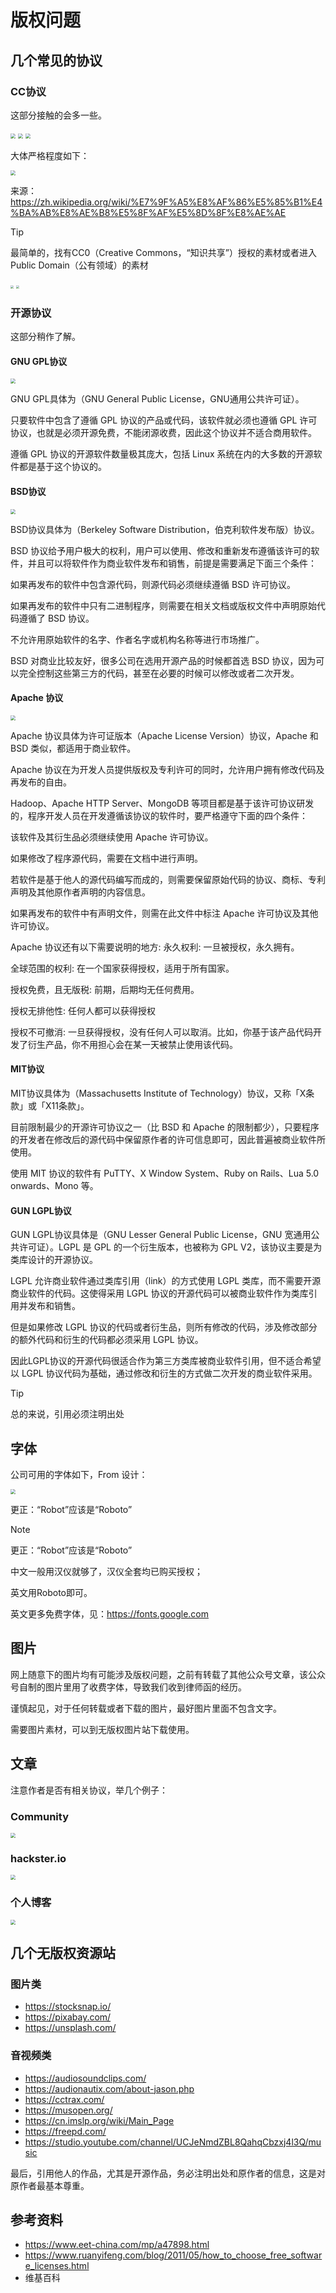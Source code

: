 # 版权问题
## 几个常见的协议

### CC协议

这部分接触的会多一些。

<img src="https://pic.loll.cc/images/2021/12/14/477d1cf6b5774b3c8e9babafb68e3db3.png" style="zoom:50%;" />



<img src="https://pic.loll.cc/images/2021/12/14/cca9ca35eb0e4979b50d780f150fb2da.png" style="zoom:50%;" />



<img src="https://pic.loll.cc/images/2021/12/14/16a2f3205aed48b2ae7fca56bb346aec.png" style="zoom:50%;" />


大体严格程度如下：



<img src="https://pic.loll.cc/images/2021/12/14/42167b0c09a24434b561c30fa03bce46.png" style="zoom:50%;" />



来源：https://zh.wikipedia.org/wiki/%E7%9F%A5%E8%AF%86%E5%85%B1%E4%BA%AB%E8%AE%B8%E5%8F%AF%E5%8D%8F%E8%AE%AE


> [!TIP]
> 最简单的，找有CC0（Creative Commons，“知识共享”）授权的素材或者进入Public Domain（公有领域）的素材

<img src="https://pic.loll.cc/images/2021/12/14/7f128e27fbc747d8be32264b409f01f8.png" style="zoom:33%;" />



<img src="https://pic.loll.cc/images/2021/12/14/ab39ecd53cbf4dbfa204878e0f5be7c5.png" style="zoom:33%;" />

### 开源协议



这部分稍作了解。

#### GNU GPL协议

<img src="https://pic.loll.cc/images/2021/12/14/8df1c478c6de45b091e4f65e899c6e28.png" style="zoom:50%;" />


GNU GPL具体为（GNU General Public License，GNU通用公共许可证）。

只要软件中包含了遵循 GPL 协议的产品或代码，该软件就必须也遵循 GPL 许可协议，也就是必须开源免费，不能闭源收费，因此这个协议并不适合商用软件。

遵循 GPL 协议的开源软件数量极其庞大，包括 Linux 系统在内的大多数的开源软件都是基于这个协议的。



#### BSD协议



<img src="https://pic.loll.cc/images/2021/12/14/ae0cbecd8a8147f6b02baa928dda8991.png" style="zoom:50%;" />



BSD协议具体为（Berkeley Software Distribution，伯克利软件发布版）协议。

BSD 协议给予用户极大的权利，用户可以使用、修改和重新发布遵循该许可的软件，并且可以将软件作为商业软件发布和销售，前提是需要满足下面三个条件：

如果再发布的软件中包含源代码，则源代码必须继续遵循 BSD 许可协议。

如果再发布的软件中只有二进制程序，则需要在相关文档或版权文件中声明原始代码遵循了 BSD 协议。

不允许用原始软件的名字、作者名字或机构名称等进行市场推广。

BSD 对商业比较友好，很多公司在选用开源产品的时候都首选 BSD 协议，因为可以完全控制这些第三方的代码，甚至在必要的时候可以修改或者二次开发。



#### Apache 协议

<img src="https://pic.loll.cc/images/2021/12/14/a07e73106fb6466ea5da0815183bdd43.png" style="zoom:50%;" />

Apache 协议具体为许可证版本（Apache License Version）协议，Apache 和 BSD 类似，都适用于商业软件。

Apache 协议在为开发人员提供版权及专利许可的同时，允许用户拥有修改代码及再发布的自由。

Hadoop、Apache HTTP Server、MongoDB 等项目都是基于该许可协议研发的，程序开发人员在开发遵循该协议的软件时，要严格遵守下面的四个条件：

该软件及其衍生品必须继续使用 Apache 许可协议。

如果修改了程序源代码，需要在文档中进行声明。

若软件是基于他人的源代码编写而成的，则需要保留原始代码的协议、商标、专利声明及其他原作者声明的内容信息。

如果再发布的软件中有声明文件，则需在此文件中标注 Apache 许可协议及其他许可协议。

Apache 协议还有以下需要说明的地方: 永久权利: 一旦被授权，永久拥有。

全球范围的权利: 在一个国家获得授权，适用于所有国家。

授权免费，且无版税: 前期，后期均无任何费用。

授权无排他性: 任何人都可以获得授权

授权不可撤消: 一旦获得授权，没有任何人可以取消。比如，你基于该产品代码开发了衍生产品，你不用担心会在某一天被禁止使用该代码。



#### MIT协议

MIT协议具体为（Massachusetts Institute of Technology）协议，又称「X条款」或「X11条款」。

目前限制最少的开源许可协议之一（比 BSD 和 Apache 的限制都少），只要程序的开发者在修改后的源代码中保留原作者的许可信息即可，因此普遍被商业软件所使用。

使用 MIT 协议的软件有 PuTTY、X Window System、Ruby on Rails、Lua 5.0 onwards、Mono 等。



#### GUN LGPL协议

GUN LGPL协议具体是（GNU Lesser General Public License，GNU 宽通用公共许可证）。LGPL 是 GPL 的一个衍生版本，也被称为 GPL V2，该协议主要是为类库设计的开源协议。

LGPL 允许商业软件通过类库引用（link）的方式使用 LGPL 类库，而不需要开源商业软件的代码。这使得采用 LGPL 协议的开源代码可以被商业软件作为类库引用并发布和销售。

但是如果修改 LGPL 协议的代码或者衍生品，则所有修改的代码，涉及修改部分的额外代码和衍生的代码都必须采用 LGPL 协议。

因此LGPL协议的开源代码很适合作为第三方类库被商业软件引用，但不适合希望以 LGPL 协议代码为基础，通过修改和衍生的方式做二次开发的商业软件采用。

> [!TIP]
> 总的来说，引用必须注明出处

## 字体


公司可用的字体如下，From 设计：

<img src="https://pic.loll.cc/images/2021/12/14/7a323628257c4987aa2ab193d6b7e52d.png" style="zoom:50%;" />

更正：“Robot”应该是“Roboto”


> [!NOTE]
> 更正：“Robot”应该是“Roboto”



中文一般用汉仪就够了，汉仪全套均已购买授权；

英文用Roboto即可。

英文更多免费字体，见：https://fonts.google.com



## 图片

网上随意下的图片均有可能涉及版权问题，之前有转载了其他公众号文章，该公众号自制的图片里用了收费字体，导致我们收到律师函的经历。

谨慎起见，对于任何转载或者下载的图片，最好图片里面不包含文字。

需要图片素材，可以到无版权图片站下载使用。


## 文章

注意作者是否有相关协议，举几个例子：

### Community

<img src="https://pic.loll.cc/images/2021/12/14/imageba8684bb7e216702.png" style="zoom:50%;" />



### hackster.io

<img src="https://pic.loll.cc/images/2021/12/14/image807c9f7d0b4be839.png" style="zoom:50%;" />

### 个人博客

<img src="https://pic.loll.cc/images/2021/12/14/imagebc561abebe6a8cf5.png" style="zoom:50%;" />

## 几个无版权资源站


### 图片类

- https://stocksnap.io/
- https://pixabay.com/
- https://unsplash.com/

### 音视频类

- https://audiosoundclips.com/
- https://audionautix.com/about-jason.php
- https://cctrax.com/
- https://musopen.org/
- https://cn.imslp.org/wiki/Main_Page
- https://freepd.com/
- https://studio.youtube.com/channel/UCJeNmdZBL8QahqCbzxj4l3Q/music



最后，引用他人的作品，尤其是开源作品，务必注明出处和原作者的信息，这是对原作者最基本尊重。



## 参考资料



- https://www.eet-china.com/mp/a47898.html
- https://www.ruanyifeng.com/blog/2011/05/how_to_choose_free_software_licenses.html
- 维基百科

